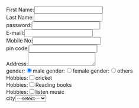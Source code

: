 <html>
  <head>
    <title> makng form</title>
  </head>
  <body>
    <form>
First Name:<input type="text"><br>
Last Name:<input type="text"><br>
password:<input type="password"><br>
E-maiil:<input type="email"><br>
Mobile No:<input type="tel"><br>
pin code:<input type="number"><br>
Address:<textarea></textarea><br>
gender:<input type ="radio" name ="Gender" value="male" checked>male
gender:<input type ="radio" name ="Gender" value="female">female
gender:<input type ="radio" name ="Gender" value="others">others<br>
Hobbies:<input type="checkbox">cricket<br>
Hobbies:<input type="checkbox">Reading books<br>
Hobbies:<input type="checkbox">listen music<br>
city<select><option>---select---</option>
       <option>lucknow</option>
       <option>jaunpur</option>
       <option>kanpur</option>
       <input type="submit" value="click here">

    </form>
  </body>
</html>
